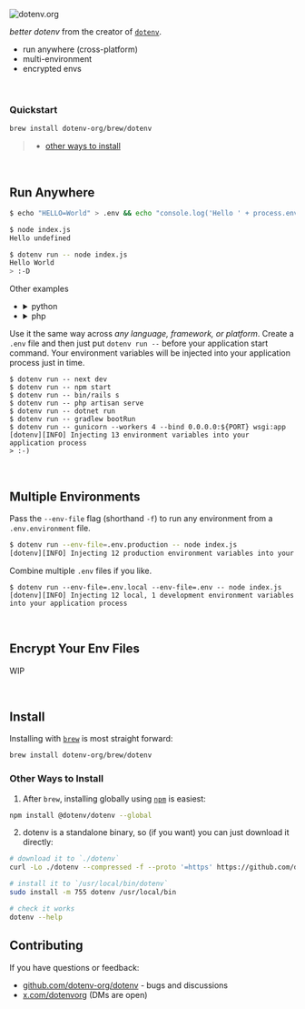 ![dotenv.org](https://dotenv.org/better-banner.png)

*better dotenv* from the creator of [`dotenv`](https://github.com/motdotla/dotenv).

* run anywhere (cross-platform)
* multi-environment
* encrypted envs

&nbsp;


### Quickstart

```sh
brew install dotenv-org/brew/dotenv
```
> * [other ways to install](#other-ways-to-install)

&nbsp;

## Run Anywhere

```sh
$ echo "HELLO=World" > .env && echo "console.log('Hello ' + process.env.HELLO)" > index.js

$ node index.js
Hello undefined

$ dotenv run -- node index.js
Hello World
> :-D
```

Other examples

* <details><summary>python</summary><br>

  ```sh
  $ echo "import os;print("Hello " + os.getenv("HELLO", ''))" > index.py

  $ dotenv run -- python3 index.py
  Hello World
  ```

  > [dotenv.org/docs/languages/python](https://dotenv.org/docs/languages/python)

  </details>
* <details><summary>php</summary><br>

  ```sh
  $ echo "<?php echo \"Hello {$_SERVER['HELLO']}\";" > index.php

  $ dotenv run -- php index.php
  Hello World
  ```

  > [dotenv.org/docs/languages/php](https://dotenv.org/docs/languages/php)

  </details>

Use it the same way across *any language, framework, or platform*. Create a `.env` file and then just put `dotenv run --` before your application start command. Your environment variables will be injected into your application process just in time.

```
$ dotenv run -- next dev
$ dotenv run -- npm start
$ dotenv run -- bin/rails s
$ dotenv run -- php artisan serve
$ dotenv run -- dotnet run
$ dotenv run -- gradlew bootRun
$ dotenv run -- gunicorn --workers 4 --bind 0.0.0.0:${PORT} wsgi:app
[dotenv][INFO] Injecting 13 environment variables into your application process
> :-)

```

&nbsp;

## Multiple Environments

Pass the `--env-file` flag (shorthand `-f`) to run any environment from a `.env.environment` file.

```sh
$ dotenv run --env-file=.env.production -- node index.js
[dotenv][INFO] Injecting 12 production environment variables into your application process
```

Combine multiple `.env` files if you like.

```
$ dotenv run --env-file=.env.local --env-file=.env -- node index.js
[dotenv][INFO] Injecting 12 local, 1 development environment variables into your application process
```

&nbsp;

## Encrypt Your Env Files

WIP

&nbsp;

## Install

Installing with [`brew`](https://brew.sh) is most straight forward:

```sh
brew install dotenv-org/brew/dotenv
```

### Other Ways to Install

1. After `brew`, installing globally using [`npm`](https://www.npmjs.com/package/@dotenv/dotenv) is easiest:

```sh
npm install @dotenv/dotenv --global
```

2. dotenv is a standalone binary, so (if you want) you can just download it directly:

```sh
# download it to `./dotenv`
curl -Lo ./dotenv --compressed -f --proto '=https' https://github.com/dotenv-org/dotenv/releases/latest/download/dotenv-$(uname)-$(uname -m).tar.gz

# install it to `/usr/local/bin/dotenv`
sudo install -m 755 dotenv /usr/local/bin

# check it works
dotenv --help
```

## Contributing

If you have questions or feedback:

* [github.com/dotenv-org/dotenv](https://github.com/dotenv-org/dotenv) - bugs and discussions
* [x.com/dotenvorg](https://x.com/dotenvorg) (DMs are open)
